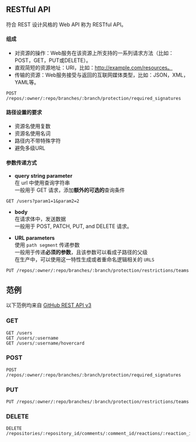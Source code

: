 ## RESTful API
符合 REST 设计风格的 Web API 称为 RESTful API。

#### 组成
- 对资源的操作：Web服务在该资源上所支持的一系列请求方法（比如：POST，GET，PUT或DELETE）。
- 直观简短的资源地址：URI，比如：http://example.com/resources。
- 传输的资源：Web服务接受与返回的互联网媒体类型，比如：JSON，XML，YAML等。
```
POST /repos/:owner/:repo/branches/:branch/protection/required_signatures
```
#### 路径设置的要求
- 资源名使用复数
- 资源名使用名词
- 路径内不带特殊字符
- 避免多级URL

#### 参数传递方式
- **query string parameter**   
在 url 中使用查询字符串  
一般用于 GET 请求，添加**额外的可选的**查询条件
```
GET /users?param1=1&param2=2
```

- **body**  
在请求体中，发送数据  
一般用于 POST, PATCH, PUT, and DELETE 请求。

- **URL parameters**  
使用 `path segment` 传递参数    
一般用于传递**必须的参数**，且该参数可以看成子路径的父级  
在生产中，可以使用这一特性生成或者重命名逻辑相关的 `URLS`  
```
PUT /repos/:owner/:repo/branches/:branch/protection/restrictions/teams
```

## 范例
以下范例均来自 [GitHub REST API v3](https://developer.github.com/v3/)
### GET
```
GET /users
GET /users/:username
GET /users/:username/hovercard
```
### POST
```
POST /repos/:owner/:repo/branches/:branch/protection/required_signatures
```

### PUT
```
PUT /repos/:owner/:repo/branches/:branch/protection/restrictions/teams
```

### DELETE
```
DELETE /repositories/:repository_id/comments/:comment_id/reactions/:reaction_id
```
<!-- 
## 响应设计规范   -->

